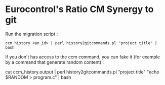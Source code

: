 # Eurocontrol's Ratio CM Synergy to git

Run the migration script :

    ccm history <an_id> | perl history2gitcommands.pl "project title" | bash

If you don't has access to the ccm command, you can fake it (for example by a command that generate random content) :

  cat ccm_history.output | perl history2gitcommands.pl "project title" "echo \$RANDOM > program.c" | bash
